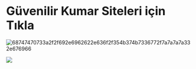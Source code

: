 # <font size="6">Güvenilir Kumar Siteleri için Tıkla</font>

![68747470733a2f2f692e6962622e636f2f354b374b7336772f7a7a7a7a332e676966](https://github.com/user-attachments/assets/cc962f91-78c2-4545-b1f7-da71e6d584aa)

<a href="http://www.google.com">

<img src="images/![68747470733a2f2f692e6962622e636f2f354b374b7336772f7a7a7a7a332e676966](https://github.com/user-attachments/assets/cc962f91-78c2-4545-b1f7-da71e6d584aa)"></a>
